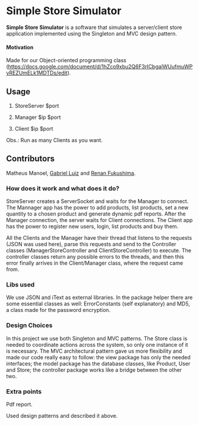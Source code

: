 Simple Store Simulator
======
**Simple Store Simulator** is a software that simulates a server/client store application implemented using the Singleton and MVC design pattern. 

#### Motivation
Made for our Object-oriented programming class (https://docs.google.com/document/d/1hZco9xbu2Q6F3rICbgalWUufmuWPvREZUmELk1MDTDs/edit).

## Usage
1) StoreServer $port

2) Manager $ip $port

3) Client $ip $port

Obs.: Run as many Clients as you want.


## Contributors
Matheus Manoel, [Gabriel Luiz](https://github.com/gabrielludy) and [Renan Fukushima](https://github.com/cntp).

### How does it work and what does it do?
StoreServer creates a ServerSocket and waits for the Manager to connect. The Mannager app has the power to add products, list products, set a new quantity to a chosen product and generate dynamic pdf reports. After the Manager connection, the server waits for Client connections. The Client app has the power to register new users, login, list products and buy them.

All the Clients and the Manager have their thread that listens to the requests (JSON was used here), parse this requests and send to the Controller classes (ManagerStoreController and ClientStoreController) to execute. The controller classes return any possible errors to the threads, and then this error finally arrives in the Client/Manager class, where the request came from.

### Libs used
We use JSON and iText as external libraries. In the package helper there are some essential classes as well: ErrorConstants (self explanatory) and MD5, a class made for the password encryption.

### Design Choices
In this project we use both Singleton and MVC patterns. The Store class is needed to coordinate actions across the
system, so only one instance of it is necessary. The MVC architectural pattern gave us more flexibility and made our code
really easy to follow: the view package has only the needed interfaces; the model package has the database classes, like
Product, User and Store; the controller package works like a bridge between the other two.

### Extra points
Pdf report.

Used design patterns and described it above.
